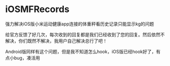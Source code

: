 # iOSMFRecords
强力解决iOS版小米运动健康app连接的体重秤看历史记录只能显示kg的问题  

给官方反馈了好几次，每次收到的回复都是我们已经收到了您的回复。然后依然不解决，你们既然不解决，我用户自己解决总行了吧！  

Android版同样有这个问题，但是我不知道怎么hook，iOS版已经hook好了，有点小bug，凑活用